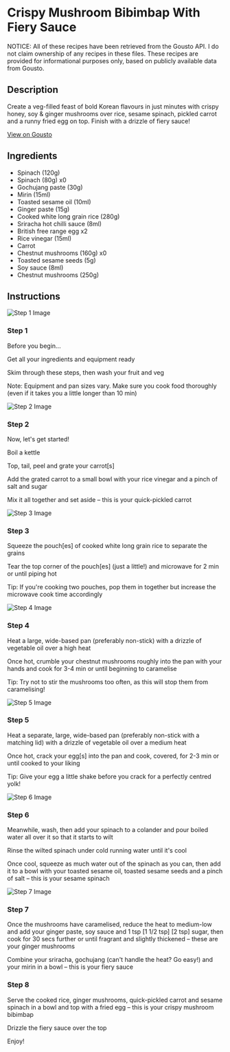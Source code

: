 # Crispy Mushroom Bibimbap With Fiery Sauce

NOTICE: All of these recipes have been retrieved from the Gousto API. I do not claim ownership of any recipes in these files. These recipes are provided for informational purposes only, based on publicly available data from Gousto.

## Description

Create a veg-filled feast of bold Korean flavours in just minutes with crispy honey, soy & ginger mushrooms over rice, sesame spinach, pickled carrot and a runny fried egg on top. Finish with a drizzle of fiery sauce!

[View on Gousto](https://www.gousto.co.uk/recipes/cookbook/10-min-mushroom-bibimbap-with-sriracha)

## Ingredients

- Spinach (120g)
- Spinach (80g) x0
- Gochujang paste (30g)
- Mirin (15ml)
- Toasted sesame oil (10ml)
- Ginger paste (15g)
- Cooked white long grain rice (280g)
- Sriracha hot chilli sauce (8ml)
- British free range egg x2
- Rice vinegar (15ml)
- Carrot
- Chestnut mushrooms (160g) x0
- Toasted sesame seeds (5g)
- Soy sauce (8ml)
- Chestnut mushrooms (250g)

## Instructions

![Step 1 Image](https://production-media.gousto.co.uk/cms/recipe-step-image/Step-1-1-1622805695177-x200.jpg)

### Step 1

Before you begin...

Get all your ingredients and equipment ready

Skim through these steps, then wash your fruit and veg

Note: Equipment and pan sizes vary. Make sure you cook food thoroughly (even if it takes you a little longer than 10 min)

![Step 2 Image](https://production-media.gousto.co.uk/cms/recipe-step-image/1624.-step-2-x200.jpg)

### Step 2

Now, let's get started!

Boil a kettle

Top, tail, peel and grate your carrot[s]

Add the grated carrot to a small bowl with your rice vinegar and a pinch of salt and sugar

Mix it all together and set aside – this is your quick-pickled carrot

![Step 3 Image](https://production-media.gousto.co.uk/cms/recipe-step-image/1624.-step-3new-x200.jpg)

### Step 3

Squeeze the pouch[es] of cooked white long grain rice to separate the grains

Tear the top corner of the pouch[es] (just a little!) and microwave for 2 min or until piping hot

Tip: If you're cooking two pouches, pop them in together but increase the microwave cook time accordingly

![Step 4 Image](https://production-media.gousto.co.uk/cms/recipe-step-image/1624.-step-4-x200.jpg)

### Step 4

Heat a large, wide-based pan (preferably non-stick) with a drizzle of vegetable oil over a high heat

Once hot, crumble your chestnut mushrooms roughly into the pan with your hands and cook for 3-4 min or until beginning to caramelise

Tip: Try not to stir the mushrooms too often, as this will stop them from caramelising!

![Step 5 Image](https://production-media.gousto.co.uk/cms/recipe-step-image/1624.-step-5-x200.jpg)

### Step 5

Heat a separate, large, wide-based pan (preferably non-stick with a matching lid) with a drizzle of vegetable oil over a medium heat

Once hot, crack your egg[s] into the pan and cook, covered, for 2-3 min or until cooked to your liking

Tip: Give your egg a little shake before you crack for a perfectly centred yolk!

![Step 6 Image](https://production-media.gousto.co.uk/cms/recipe-step-image/1624.-step-6-x200.jpg)

### Step 6

Meanwhile, wash, then add your spinach to a colander and pour boiled water all over it so that it starts to wilt

Rinse the wilted spinach under cold running water until it's cool

Once cool, squeeze as much water out of the spinach as you can, then add it to a bowl with your toasted sesame oil, toasted sesame seeds and a pinch of salt – this is your sesame spinach

![Step 7 Image](https://production-media.gousto.co.uk/cms/recipe-step-image/1624.-step-7-x200.jpg)

### Step 7

Once the mushrooms have caramelised, reduce the heat to medium-low and add your ginger paste, soy sauce and 1 tsp <span class="text-purple">[1 1/2 tsp]<span class="text-danger"> </span>[2 tsp]</span> sugar, then cook for 30 secs further or until fragrant and slightly thickened – these are your ginger mushrooms

Combine your sriracha, gochujang (can't handle the heat? Go easy!) and your mirin in a bowl – this is your fiery sauce

### Step 8

Serve the cooked rice, ginger mushrooms, quick-pickled carrot and sesame spinach in a bowl and top with a fried egg – this is your crispy mushroom bibimbap

Drizzle the fiery sauce over the top

Enjoy!


